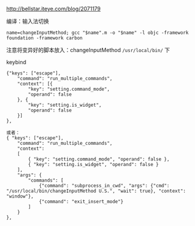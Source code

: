 http://bellstar.iteye.com/blog/2071179

编译：输入法切换

`name=changeInputMethod; gcc "$name".m -o "$name" -l objc -framework foundation -framework carbon`

注意将变异好的脚本放入：changeInputMethod
`/usr/local/bin/` 下

keybind
```
{"keys": ["escape"],
    "command": "run_multiple_commands",
    "context": [{
        "key": "setting.command_mode",
        "operand": false
    }, {
        "key": "setting.is_widget",
        "operand": false
    }]
},

或者：
{ "keys": ["escape"], 
    "command": "run_multiple_commands",
    "context":
    [
        { "key": "setting.command_mode", "operand": false },
        { "key": "setting.is_widget", "operand": false }
    ],
    "args": {  
        "commands": [  
            {"command": "subprocess_in_cwd", "args": {"cmd": "/usr/local/bin/changeInputMethod U.S.", "wait": true}, "context": "window"},  
            {"command": "exit_insert_mode"}  
        ]  
    } 
},

```
